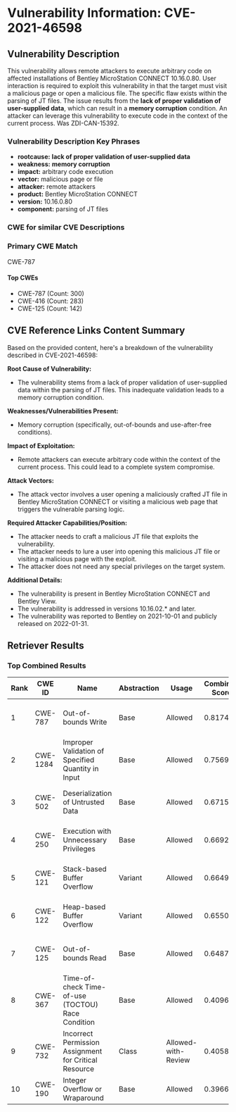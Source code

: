 # Vulnerability Information: CVE-2021-46598

## Vulnerability Description
This vulnerability allows remote attackers to execute arbitrary code on affected installations of Bentley MicroStation CONNECT 10.16.0.80. User interaction is required to exploit this vulnerability in that the target must visit a malicious page or open a malicious file. The specific flaw exists within the parsing of JT files. The issue results from the **lack of proper validation of user-supplied data**, which can result in a **memory corruption** condition. An attacker can leverage this vulnerability to execute code in the context of the current process. Was ZDI-CAN-15392.

### Vulnerability Description Key Phrases
- **rootcause:** **lack of proper validation of user-supplied data**
- **weakness:** **memory corruption**
- **impact:** arbitrary code execution
- **vector:** malicious page or file
- **attacker:** remote attackers
- **product:** Bentley MicroStation CONNECT
- **version:** 10.16.0.80
- **component:** parsing of JT files

### CWE for similar CVE Descriptions
### Primary CWE Match
CWE-787

#### Top CWEs
- CWE-787 (Count: 300)
- CWE-416 (Count: 283)
- CWE-125 (Count: 142)

## CVE Reference Links Content Summary
Based on the provided content, here's a breakdown of the vulnerability described in CVE-2021-46598:

**Root Cause of Vulnerability:**
- The vulnerability stems from a lack of proper validation of user-supplied data within the parsing of JT files. This inadequate validation leads to a memory corruption condition.

**Weaknesses/Vulnerabilities Present:**
- Memory corruption (specifically, out-of-bounds and use-after-free conditions).

**Impact of Exploitation:**
- Remote attackers can execute arbitrary code within the context of the current process. This could lead to a complete system compromise.

**Attack Vectors:**
- The attack vector involves a user opening a maliciously crafted JT file in Bentley MicroStation CONNECT or visiting a malicious web page that triggers the vulnerable parsing logic.

**Required Attacker Capabilities/Position:**
- The attacker needs to craft a malicious JT file that exploits the vulnerability.
- The attacker needs to lure a user into opening this malicious JT file or visiting a malicious page with the exploit.
- The attacker does not need any special privileges on the target system.

**Additional Details:**

- The vulnerability is present in Bentley MicroStation CONNECT and Bentley View.
- The vulnerability is addressed in versions 10.16.02.\* and later.
- The vulnerability was reported to Bentley on 2021-10-01 and publicly released on 2022-01-31.

## Retriever Results

### Top Combined Results

| Rank | CWE ID | Name | Abstraction | Usage | Combined Score | Retrievers | Individual Scores |
|------|--------|------|-------------|-------|---------------|------------|-------------------|
| 1 | CWE-787 | Out-of-bounds Write | Base | Allowed | 0.8174 | sparse, graph | sparse: 0.878, graph: 0.882 |
| 2 | CWE-1284 | Improper Validation of Specified Quantity in Input | Base | Allowed | 0.7569 | sparse, graph | sparse: 0.772, graph: 0.882 |
| 3 | CWE-502 | Deserialization of Untrusted Data | Base | Allowed | 0.6715 | dense, sparse | dense: 0.548, sparse: 0.694 |
| 4 | CWE-250 | Execution with Unnecessary Privileges | Base | Allowed | 0.6692 | dense, sparse | dense: 0.545, sparse: 0.693 |
| 5 | CWE-121 | Stack-based Buffer Overflow | Variant | Allowed | 0.6649 | dense, sparse | dense: 0.560, sparse: 0.770 |
| 6 | CWE-122 | Heap-based Buffer Overflow | Variant | Allowed | 0.6550 | sparse, graph | sparse: 0.758, graph: 0.772 |
| 7 | CWE-125 | Out-of-bounds Read | Base | Allowed | 0.6487 | sparse, graph | sparse: 0.739, graph: 0.631 |
| 8 | CWE-367 | Time-of-check Time-of-use (TOCTOU) Race Condition | Base | Allowed | 0.4096 | sparse | sparse: 0.716 |
| 9 | CWE-732 | Incorrect Permission Assignment for Critical Resource | Class | Allowed-with-Review | 0.4058 | dense, sparse | dense: 0.551, sparse: 0.726 |
| 10 | CWE-190 | Integer Overflow or Wraparound | Base | Allowed | 0.3966 | sparse | sparse: 0.693 |

